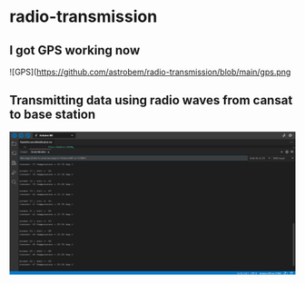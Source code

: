 # radio-transmission
## I got GPS working now 
![GPS](https://github.com/astrobem/radio-transmission/blob/main/gps.png

## Transmitting data using radio waves from cansat to base station
![temp](https://github.com/astrobem/radio-transmission/blob/main/temperatura.png)

